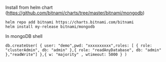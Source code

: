 Install from helm chart (https://github.com/bitnami/charts/tree/master/bitnami/mongodb)

```
helm repo add bitnami https://charts.bitnami.com/bitnami
helm install my-release bitnami/mongodb
```

In mongoDB shell

```
db.createUser( { user: "demo",pwd: "xxxxxxxxxx",roles: [ { role: "clusterAdmin", db: "admin" },{ role: "readAnyDatabase", db: "admin" },"readWrite"] },{ w: "majority" , wtimeout: 5000 } )
```

